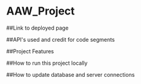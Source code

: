 # AAW_Project

##Link to deployed page

##API's used and credit for code segments

##Project Features

##How to run this project locally

##How to update database and server connections
